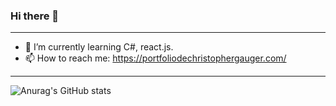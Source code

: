### Hi there 👋

____________________________________
- 🌱 I’m currently learning C#, react.js.
- 📫 How to reach me: https://portfoliodechristophergauger.com/
___________________________________
![Anurag's GitHub stats](https://github-readme-stats.vercel.app/api?username=christopher313)
